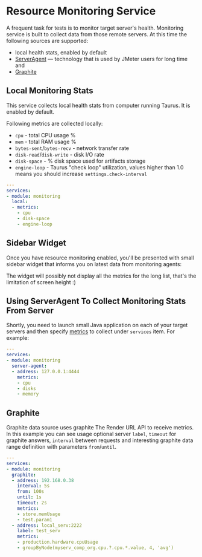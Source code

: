 # Resource Monitoring Service

A frequent task for tests is to monitor target server's health. Monitoring service is built
to collect data from those remote servers. At this time the following sources are supported:
 - local health stats, enabled by default
 - [ServerAgent](http://jmeter-plugins.org/wiki/PerfMonAgent/) — technology that is used by JMeter users for long time and
 - [Graphite](https://graphite.readthedocs.org/en/latest/)

## Local Monitoring Stats

This service collects local health stats from computer running Taurus. It is enabled by default.

Following metrics are collected locally: 
- `cpu` - total CPU usage %
- `mem` - total RAM usage %
- `bytes-sent`/`bytes-recv` - network transfer rate 
- `disk-read`/`disk-write` - disk I/O rate
- `disk-space` - % disk space used for artifacts storage
- `engine-loop` - Taurus "check loop" utilization, values higher than 1.0 means you should increase `settings.check-interval`

```yaml
---
services:
- module: monitoring
  local:
  - metrics:
    - cpu
    - disk-space
    - engine-loop
```

## Sidebar Widget

Once you have resource monitoring enabled, you'll be presented with small sidebar widget that informs you on latest data from monitoring agents:

[](monitoring-widget.png)

The widget will possibly not display all the metrics for the long list, that's the limitation of screen height :)

## Using ServerAgent To Collect Monitoring Stats From Server
 
Shortly, you need to launch small Java application on each of your target servers and then
specify [metrics](http://jmeter-plugins.org/wiki/PerfMonMetrics/) to collect under `services`
item. For example: 
```yaml
---
services:
- module: monitoring
  server-agent:
  - address: 127.0.0.1:4444
    metrics:
    - cpu
    - disks
    - memory

```

## Graphite 

Graphite data source uses graphite The Render URL API to receive metrics.
In this example you can see usage optional server `label`, `timeout` for graphite answers, `interval`
between requests and interesting graphite data range definition with parameters `from`/`until`.
```yaml
---
services:
- module: monitoring
  graphite:
  - address: 192.168.0.38
    interval: 5s
    from: 100s
    until: 1s
    timeout: 2s
    metrics:
    - store.memUsage
    - test.param1
  - address: local_serv:2222
    label: test_serv
    metrics:
    - production.hardware.cpuUsage
    - groupByNode(myserv_comp_org.cpu.?.cpu.*.value, 4, 'avg')
```
